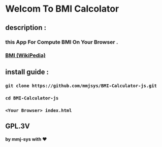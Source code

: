 # Welcom To BMI Calcolator
##  description :
###  this App For Compute BMI On Your Browser .
### [BMI (WikiPedia)](https://en.wikipedia.org/wiki/Body_mass_index) 
## install guide : 
###  `git clone https://github.com/mmjsys/BMI-Calculator-js.git`
###  `cd BMI-Calculator-js`
###  `<Your Browser> index.html`
##  GPL.3V 
####  by mmj-sys with  ❤️
